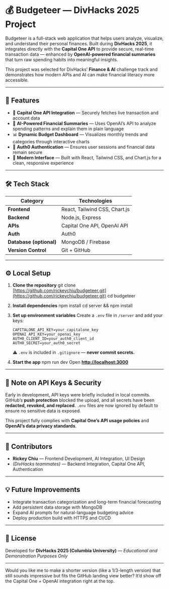 # 💰 Budgeteer — DivHacks 2025 Project

Budgeteer is a full-stack web application that helps users analyze, visualize, and understand their personal finances.
Built during **DivHacks 2025**, it integrates directly with the **Capital One API** to provide secure, real-time transaction data — enhanced by **OpenAI-powered financial summaries** that turn raw spending habits into meaningful insights.

This project was selected for DivHacks’ **Finance & AI** challenge track and demonstrates how modern APIs and AI can make financial literacy more accessible.

---

## 🚀 Features

* 🏦 **Capital One API Integration** — Securely fetches live transaction and account data
* 💬 **AI-Powered Financial Summaries** — Uses OpenAI’s API to analyze spending patterns and explain them in plain language
* 📊 **Dynamic Budget Dashboard** — Visualizes monthly trends and categories through interactive charts
* 🔐 **Auth0 Authentication** — Ensures user sessions and financial data remain secure
* 🎨 **Modern Interface** — Built with React, Tailwind CSS, and Chart.js for a clean, responsive experience

---

## 🛠️ Tech Stack

| Category                | Technologies                  |
| ----------------------- | ----------------------------- |
| **Frontend**            | React, Tailwind CSS, Chart.js |
| **Backend**             | Node.js, Express              |
| **APIs**                | Capital One API, OpenAI API   |
| **Auth**                | Auth0                         |
| **Database (optional)** | MongoDB / Firebase            |
| **Version Control**     | Git + GitHub                  |

---

## ⚙️ Local Setup

1. **Clone the repository**
   git clone [https://github.com/rickeychiu/budgeteer.git](https://github.com/rickeychiu/budgeteer.git)
   cd budgeteer

2. **Install dependencies**
   npm install
   cd server && npm install

3. **Set up environment variables**
   Create a `.env` file in `/server` and add your keys:

   ```
   CAPITALONE_API_KEY=your_capitalone_key
   OPENAI_API_KEY=your_openai_key
   AUTH0_CLIENT_ID=your_auth0_client_id
   AUTH0_SECRET=your_auth0_secret
   ```

   ⚠️ `.env` is included in `.gitignore` — **never commit secrets.**

4. **Start the app**
   npm run dev
   Open **[http://localhost:3000](http://localhost:3000)**

---

## 🧹 Note on API Keys & Security

Early in development, API keys were briefly included in local commits.
GitHub’s **push protection** blocked the upload, and all secrets have been **redacted, revoked, and replaced**.
`.env` files are now ignored by default to ensure no sensitive data is exposed.

This project fully complies with **Capital One’s API usage policies** and **OpenAI’s data privacy standards**.

---

## 👥 Contributors

* **Rickey Chiu** — Frontend Development, AI Integration, UI Design
* *(DivHacks teammates)* — Backend Integration, Capital One API, Authentication

---

## 💡 Future Improvements

* Integrate transaction categorization and long-term financial forecasting
* Add persistent data storage with MongoDB
* Expand AI prompts for natural-language budgeting advice
* Deploy production build with HTTPS and CI/CD

---

## 📄 License

Developed for **DivHacks 2025 (Columbia University)** — *Educational and Demonstration Purposes Only*

---

Would you like me to make a shorter version (like a 1/3-length version) that still sounds impressive but fits the GitHub landing view better? It’d show off the Capital One + OpenAI integration right at the top.
